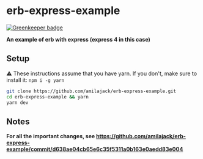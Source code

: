 erb-express-example
==================

[![Greenkeeper badge](https://badges.greenkeeper.io/amilajack/erb-express-example.svg)](https://greenkeeper.io/)

**An example of erb with express (express 4 in this case)**

## Setup
⚠️ These instructions assume that you have yarn. If you don't, make sure to install it: `npm i -g yarn`

```bash
git clone https://github.com/amilajack/erb-express-example.git
cd erb-express-example && yarn
yarn dev
```

## Notes
**For all the important changes, see https://github.com/amilajack/erb-express-example/commit/d638ae04cb65e6c35f5311a0b163e0aedd83e004**
